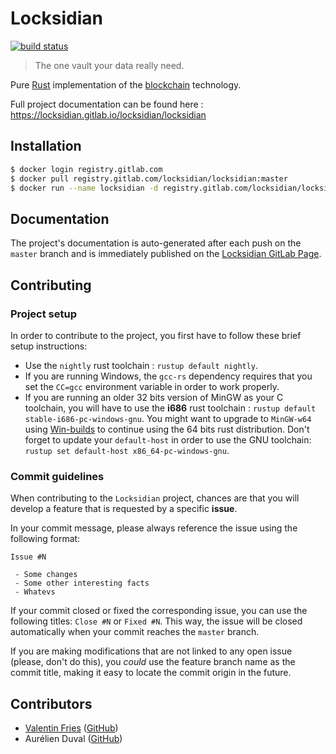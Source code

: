 # Locksidian
[![build status](https://gitlab.com/locksidian/locksidian/badges/master/build.svg)](https://gitlab.com/locksidian/locksidian/pipelines)

> The one vault your data really need.

Pure [Rust](https://www.rust-lang.org/) implementation of the
[blockchain](https://en.wikipedia.org/wiki/Blockchain_(database)) technology.

Full project documentation can be found here : https://locksidian.gitlab.io/locksidian/locksidian

## Installation

```bash
$ docker login registry.gitlab.com
$ docker pull registry.gitlab.com/locksidian/locksidian:master
$ docker run --name locksidian -d registry.gitlab.com/locksidian/locksidian:master
```

## Documentation

The project's documentation is auto-generated after each push on the `master` branch and is immediately published on
the [Locksidian GitLab Page](https://locksidian.gitlab.io/locksidian/locksidian).

## Contributing

### Project setup

In order to contribute to the project, you first have to follow these brief setup instructions:

 - Use the `nightly` rust toolchain : `rustup default nightly`.
 - If you are running Windows, the `gcc-rs` dependency requires that you set the `CC=gcc` environment variable in
    order to work properly.
 - If you are running an older 32 bits version of MinGW as your C toolchain, you will have to use the **i686** rust
   toolchain : `rustup default stable-i686-pc-windows-gnu`. You might want to upgrade to `MinGW-w64` using [Win-builds](http://win-builds.org)
   to continue using the 64 bits rust distribution. Don't forget to update your `default-host` in order to use the GNU
   toolchain: `rustup set default-host x86_64-pc-windows-gnu`.
                                                                              
### Commit guidelines

When contributing to the `Locksidian` project, chances are that you will develop a feature that is requested by a specific
**issue**.

In your commit message, please always reference the issue using the following format:

```
Issue #N

 - Some changes
 - Some other interesting facts
 - Whatevs
```

If your commit closed or fixed the corresponding issue, you can use the following titles: `Close #N` or `Fixed #N`.
This way, the issue will be closed automatically when your commit reaches the `master` branch. 

If you are making modifications that are not linked to any open issue (please, don't do this), you *could* use the feature
branch name as the commit title, making it easy to locate the commit origin in the future.

## Contributors

 - [Valentin Fries](https://www.fries.io) ([GitHub](https://github.com/MrKloan))
 - Aurélien Duval ([GitHub](https://github.com/acid-killa666))